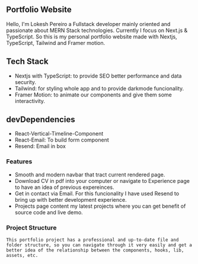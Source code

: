 ## Portfolio Website

Hello, I'm Lokesh Pereiro a Fullstack developer mainly oriented and passionate about MERN Stack technologies. Currently I focus on Next.js & TypeScript. So this is my personal portfolio website made with Nextjs, TypeScript, Tailwind and Framer motion.

## Tech Stack

- Nextjs with TypeScript: to provide SEO better performance and data security.
- Tailwind: for styling whole app and to provide darkmode funcionality.
- Framer Motion: to animate our components and give them some interactivity.

## devDependencies

- React-Vertical-Timeline-Component
- React-Email: To build form component
- Resend: Email in box

### Features

- Smooth and modern navbar that tract current rendered page.
- Download CV in pdf into your computer or navigate to Experience page to have an idea of previous expereinces.
- Get in contact via Email. For this funcionality I have used Resend to bring up with better development experience.
- Projects page content my latest projects where you can get benefit of source code and live demo.

### Project Structure

```
This portfolio project has a professional and up-to-date file and folder structure, so you can navigate through it very easily and get a better idea of the relationship between the components, hooks, lib, assets, etc.
```
